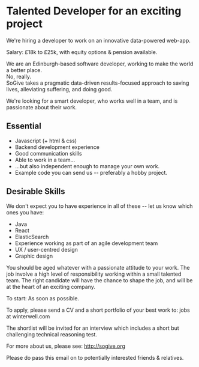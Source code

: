 # Talented Developer for an exciting project

We're hiring a developer to work on an innovative data-powered web-app.   

Salary: £18k to £25k, with equity options & pension available.   

We are an Edinburgh-based software developer, working to make the world a better place.   
No, really.    
SoGive takes a pragmatic data-driven results-focused approach 
to saving lives, alleviating suffering, and doing good.

We're looking for a smart developer, who works well in a team, and is passionate about their work.

## Essential

* Javascript (+ html & css)
* Backend development experience
* Good communication skills
* Able to work in a team...
* ...but also independent enough to manage your own work.
* Example code you can send us -- preferably a hobby project.

## Desirable Skills

We don't expect you to have experience in all of these -- let us know which ones you have:

* Java
* React
* ElasticSearch
* Experience working as part of an agile development team
* UX / user-centred design
* Graphic design

You should be aged whatever with a passionate attitude to your work.
The job involve a high level of responsibility working within a small talented
team. The right candidate will have the chance to shape the job, and will be at
the heart of an exciting company.

To start: As soon as possible.

To apply, please send a CV and a short portfolio of your best work to: 
<span name='jobs' domain='winterwell.com'>jobs at winterwell.com</span>

The shortlist will be invited for an interview which includes a short but challenging technical
reasoning test.

For more about us, please see: http://sogive.org

Please do pass this email on to potentially interested friends & relatives.
